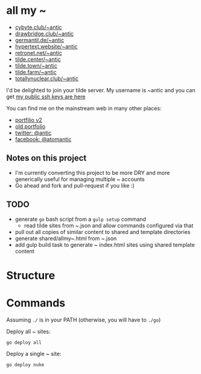 # all my ~

- [cybyte.club/~antic](http://cybyte.club/~antic)
- [drawbridge.club/~antic](http://drawbridge.club/~antic)
- [germantil.de/~antic](http://germantil.de/~antic)
- [hypertext.website/~antic](http://hypertext.website/~antic)
- [retronet.net/~antic](http://retronet.net/~antic)
- [tilde.center/~antic](http://tilde.center/~antic)
- [tilde.town/~antic](http://tilde.town/~antic)
- [tilde.farm/~antic](http://tilde.farm/~antic)
- [totallynuclear.club/~antic](http://totallynuclear.club/~antic)

I'd be delighted to join your tilde server. My username is ~antic and you can get [my public ssh keys are here](https://raw.githubusercontent.com/atomantic/tilde/master/shared/.ssh/authorized_keys)

You can find me on the mainstream web in many other places:

- [portfilio v2](https://atomantic.github.io)
- [old portfolio](http://adameivy.com)
- [twitter: @antic](https://twitter.com/antic)
- [facebook: @atomantic](https://twitter.com/atomantic)


## Notes on this project

- I'm currently converting this project to be more DRY and more generically useful for managing multiple ~ accounts
- Go ahead and fork and pull-request if you like :)

## TODO

- generate `go` bash script from a `gulp setup` command
	- read tilde sites from ~.json and allow commands configured via that
- pull out all copies of similar content to shared and template directories
- generate shared/allmy~.html from ~.json
- add gulp build task to generate ~ index.html sites using shared template content

# Structure


# Commands
Assuming `./` is in your PATH (otherwise, you will have to `./go`)

Deploy all ~ sites:
```
go deploy all
```

Deploy a single ~ site:
```
go deploy nuke
```